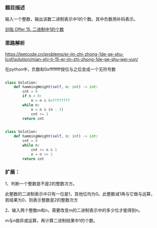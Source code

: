 ### 题目描述

输入一个整数，输出该数二进制表示中1的个数。其中负数用补码表示。

[剑指 Offer 15. 二进制中1的个数](https://leetcode.cn/problems/er-jin-zhi-zhong-1de-ge-shu-lcof/)

### 思路解析

https://leetcode.cn/problems/er-jin-zhi-zhong-1de-ge-shu-lcof/solution/mian-shi-ti-15-er-jin-zhi-zhong-1de-ge-shu-wei-yun/

在python中，负数和0xffffffff按位与之后变成一个无符号数

```python

class Solution:
    def hammingWeight(self, n: int) -> int:
        cnt = 0
        if n < 0:
            n = n & 0xffffffff
        while n:
            n = n & (n - 1)
            cnt += 1
        return cnt

```

```python
               
class Solution:
    def hammingWeight(self, n: int) -> int:
        cnt = 0
        while n:
            cnt += n & 1
            n = n >> 1
        return cnt


```

### 扩展：

1、判断一个整数是不是2的整数次方。

此整数的二进制表示中只有一位是1，其他位均为0。此整数减1再与它做与运算，若结果为0，则表示整数是2的整数次方

2、输入两个整数m和n，需要改变m的二进制表示中的多少位才能得到n。

m与n做异或运算，再计算二进制结果中1的个数。



